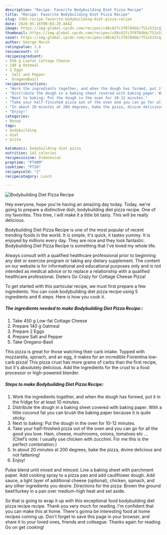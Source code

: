 ```yaml
---
description: "Recipe: Favorite Bodybuilding Diet Pizza Recipe"
title: "Recipe: Favorite Bodybuilding Diet Pizza Recipe"
slug: 3365-recipe-favorite-bodybuilding-diet-pizza-recipe
date: 2020-05-16T00:03:29.844Z
image: https://img-global.cpcdn.com/recipes/c88c62fc3f0784bb/751x532cq70/bodybuilding-diet-pizza-recipe-recipe-main-photo.jpg
thumbnail: https://img-global.cpcdn.com/recipes/c88c62fc3f0784bb/751x532cq70/bodybuilding-diet-pizza-recipe-recipe-main-photo.jpg
cover: https://img-global.cpcdn.com/recipes/c88c62fc3f0784bb/751x532cq70/bodybuilding-diet-pizza-recipe-recipe-main-photo.jpg
author: George Marsh
ratingvalue: 3.8
reviewcount: 15
recipeingredient:
- 450 g Lowfat Cottage Cheese
- 140 g Oatmeal
- 2 Eggs
-  Salt and Pepper
-  OreganoBasil
recipeinstructions:
- "Work the ingredients together, and when the dough has formed, put it in the fridge for at least 10 minutes."
- "Distribute the dough in a baking sheet covered with baking paper. With a little coconut fat you can brush the baking paper because it is quite sticky."
- "Next to baking: Put the dough in the oven for 10-12 minutes."
- "Take your half-finished pizza out of the oven and you can go for all the good you love. Ham, cheese, mushrooms, onions, tomatoes etc … (Chef’s note: I usually use chicken with zucchini. For me this is the perfect combination.)"
- "In about 20 minutes at 200 degrees, bake the pizza, divine delicious and not fattening!"
- "Enjoy!"
categories:
- Resep
tags:
- bodybuilding
- diet
- pizza

katakunci: bodybuilding diet pizza
nutrition: 141 calories
recipecuisine: Indonesian
preptime: "PT40M"
cooktime: "PT2H"
recipeyield: "2"
recipecategory: Lunch

---
```



![Bodybuilding Diet Pizza Recipe](https://img-global.cpcdn.com/recipes/c88c62fc3f0784bb/751x532cq70/bodybuilding-diet-pizza-recipe-recipe-main-photo.jpg)

Hey everyone, hope you're having an amazing day today. Today, we're going to prepare a distinctive dish, bodybuilding diet pizza recipe. One of my favorites. This time, I will make it a little bit tasty. This will be really delicious.

Bodybuilding Diet Pizza Recipe is one of the most popular of recent trending foods in the world. It is simple, it's quick, it tastes yummy. It is enjoyed by millions every day. They are nice and they look fantastic. Bodybuilding Diet Pizza Recipe is something that I've loved my whole life.

Always consult with a qualified healthcare professional prior to beginning any diet or exercise program or taking any dietary supplement. The content on our website is for informational and educational purposes only and is not intended as medical advice or to replace a relationship with a qualified healthcare professional. Dieters Go Crazy for Cottage Cheese Pizza!


To get started with this particular recipe, we must first prepare a few ingredients. You can cook bodybuilding diet pizza recipe using 5 ingredients and 6 steps. Here is how you cook it.

##### The ingredients needed to make Bodybuilding Diet Pizza Recipe::

1. Take 450 g Low-fat Cottage Cheese
1. Prepare 140 g Oatmeal
1. Prepare 2 Eggs
1. Prepare  Salt and Pepper
1. Take  Oregano-Basil


This pizza is great for those watching their carb intake. Topped with mozzarella, spinach, and an egg, it makes for an incredible Fiorentina low-carb pizza! This pizza crust has more grams of carbs than the first recipe, but it&#39;s absolutely delicious. Add the ingredients for the crust to a food processor or high-powered blender. 

##### Steps to make Bodybuilding Diet Pizza Recipe:

1. Work the ingredients together, and when the dough has formed, put it in the fridge for at least 10 minutes.
1. Distribute the dough in a baking sheet covered with baking paper. With a little coconut fat you can brush the baking paper because it is quite sticky.
1. Next to baking: Put the dough in the oven for 10-12 minutes.
1. Take your half-finished pizza out of the oven and you can go for all the good you love. Ham, cheese, mushrooms, onions, tomatoes etc …
(Chef’s note: I usually use chicken with zucchini. For me this is the perfect combination.)
1. In about 20 minutes at 200 degrees, bake the pizza, divine delicious and not fattening!
1. Enjoy!


Pulse blend until mixed and minced. Line a baking sheet with parchment paper. Add cooking spray to a pizza pan and add cauliflower dough. Add sauce, a light layer of additional cheese (optional), chicken, spinach, and any other ingredients you desire. Directions for the pizza: Brown the ground beef/turkey in a pan over medium-high heat and set aside. 

So that is going to wrap it up with this exceptional food bodybuilding diet pizza recipe recipe. Thank you very much for reading. I'm confident that you can make this at home. There's gonna be interesting food at home recipes coming up. Don't forget to save this page in your browser, and share it to your loved ones, friends and colleague. Thanks again for reading. Go on get cooking!
